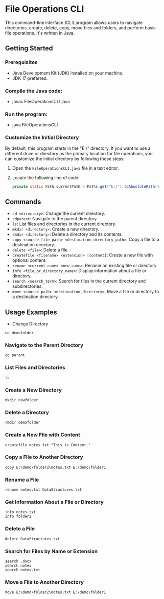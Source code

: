 # File Operations CLI

This command-line interface (CLI) program allows users to navigate directories, create, delete, copy, move files and folders, and perform basic file operations. It's written in Java.

## Getting Started

### Prerequisites
- Java Development Kit (JDK) installed on your machine.
- JDK 17 preferred.

### Compile the Java code:
- javac FileOperationsCLI.java

### Run the program:
- java FileOperationsCLI

### Customize the Initial Directory

By default, this program starts in the "E:/" directory. If you want to use a different drive or directory as the primary location for file operations, you can customize the initial directory by following these steps:

1. Open the `FileOperationsCLI.java` file in a text editor.

2. Locate the following line of code:
   ```java
   private static Path currentPath = Paths.get("E:/").toAbsolutePath().normalize();

## Commands

- `cd <directory>`: Change the current directory.
- `cdparent`: Navigate to the parent directory.
- `ls`: List files and directories in the current directory.
- `mkdir <directory>`: Create a new directory.
- `rmdir <directory>`: Delete a directory and its contents.
- `copy <source_file_path> <destination_directory_path>`: Copy a file to a destination directory.
- `delete <file>`: Delete a file.
- `createfile <filename> <extension> [content]`: Create a new file with optional content.
- `rename <current_name> <new_name>`: Rename an existing file or directory.
- `info <file_or_directory_name>`: Display information about a file or directory.
- `search <search_term>`: Search for files in the current directory and subdirectories.
- `move <source_path> <destination_directory>`: Move a file or directory to a destination directory.


## Usage Examples

- Change Directory
```
cd demofolder
```

### Navigate to the Parent Directory
```
cd parent
```
### List Files and Directories
```
ls
```
### Create a New Directory
```
mkdir newfolder
```
### Delete a Directory
```
rmdir demofolder
```
### Create a New File with Content
```
createfile notes txt "This is Content."
```
### Copy a File to Another Directory
```
copy E:\demo\folder2\notes.txt E:\demo\folder1
```
### Rename a File
```
rename notes.txt DataStructures.txt
```
### Get Information About a File or Directory
```
info notes.txt
info folder2
```
### Delete a File
```
delete DataStructures.txt
```
### Search for Files by Name or Extension
```
search .docx
search notes
search notes.txt
```
### Move a File to Another Directory
```
move E:\demo\folder2\notes.txt E:\demo\folder1
```
